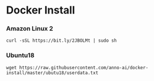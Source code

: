 # Docker Install

### Amazon Linux 2
```curl -sSL https://bit.ly/2JBOLMt | sudo sh```

### Ubuntu18
```wget https://raw.githubusercontent.com/anno-ai/docker-install/master/ubutu18/userdata.txt```